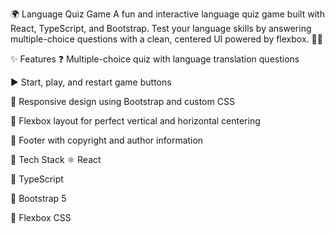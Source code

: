 
🌍 Language Quiz Game
A fun and interactive language quiz game built with React, TypeScript, and Bootstrap. Test your language skills by answering multiple-choice questions with a clean, centered UI powered by flexbox. 🎉🧠

✨ Features
❓ Multiple-choice quiz with language translation questions

▶️ Start, play, and restart game buttons

📱 Responsive design using Bootstrap and custom CSS

📐 Flexbox layout for perfect vertical and horizontal centering

🦶 Footer with copyright and author information

🚀 Tech Stack
⚛️ React

💙 TypeScript

🎨 Bootstrap 5

📐 Flexbox CSS
